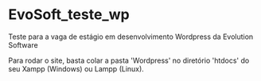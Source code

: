 # EvoSoft_teste_wp
Teste para a vaga de estágio em desenvolvimento Wordpress da Evolution Software


Para rodar o site, basta colar a pasta 'Wordpress' no diretório 'htdocs' do seu Xampp (Windows) ou Lampp (Linux).
